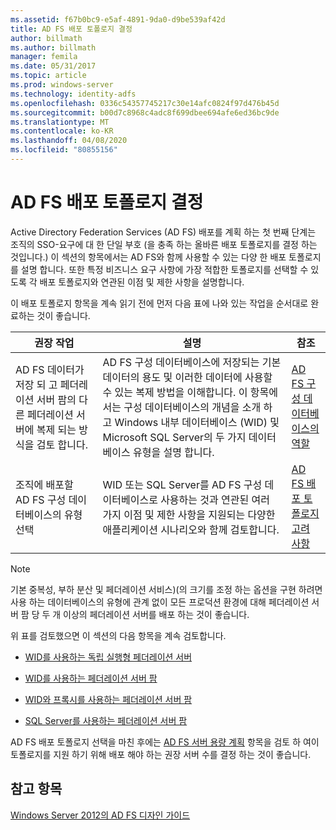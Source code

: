 ```yaml
---
ms.assetid: f67b0bc9-e5af-4891-9da0-d9be539af42d
title: AD FS 배포 토폴로지 결정
author: billmath
ms.author: billmath
manager: femila
ms.date: 05/31/2017
ms.topic: article
ms.prod: windows-server
ms.technology: identity-adfs
ms.openlocfilehash: 0336c54357745217c30e14afc0824f97d476b45d
ms.sourcegitcommit: b00d7c8968c4adc8f699dbee694afe6ed36bc9de
ms.translationtype: MT
ms.contentlocale: ko-KR
ms.lasthandoff: 04/08/2020
ms.locfileid: "80855156"
---
```

# <a name="determine-your-ad-fs-deployment-topology"></a>AD FS 배포 토폴로지 결정

Active Directory Federation Services \(AD FS\) 배포를 계획 하는 첫 번째 단계는 조직의 SSO\-요구에 대 한 단일 부호 \(을 충족 하는 올바른 배포 토폴로지를 결정 하는 것입니다.\) 이 섹션의 항목에서는 AD FS와 함께 사용할 수 있는 다양 한 배포 토폴로지를 설명 합니다. 또한 특정 비즈니스 요구 사항에 가장 적합한 토폴로지를 선택할 수 있도록 각 배포 토폴로지와 연관된 이점 및 제한 사항을 설명합니다.  
  
이 배포 토폴로지 항목을 계속 읽기 전에 먼저 다음 표에 나와 있는 작업을 순서대로 완료하는 것이 좋습니다.  
  
|권장 작업|설명|참조|  
|--------------------|---------------|-------------|  
|AD FS 데이터가 저장 되 고 페더레이션 서버 팜의 다른 페더레이션 서버에 복제 되는 방식을 검토 합니다.|AD FS 구성 데이터베이스에 저장되는 기본 데이터의 용도 및 이러한 데이터에 사용할 수 있는 복제 방법을 이해합니다. 이 항목에서는 구성 데이터베이스의 개념을 소개 하 고 Windows 내부 데이터베이스 \(WID\) 및 Microsoft SQL Server의 두 가지 데이터베이스 유형을 설명 합니다.|[AD FS 구성 데이터베이스의 역할](../../ad-fs/technical-reference/The-Role-of-the-AD-FS-Configuration-Database.md)|  
|조직에 배포할 AD FS 구성 데이터베이스의 유형 선택|WID 또는 SQL Server를 AD FS 구성 데이터베이스로 사용하는 것과 연관된 여러 가지 이점 및 제한 사항을 지원되는 다양한 애플리케이션 시나리오와 함께 검토합니다.|[AD FS 배포 토폴로지 고려 사항](AD-FS-Deployment-Topology-Considerations.md)|  
  
> [!NOTE]  
> 기본 중복성, 부하 분산 및 페더레이션 서비스\)\(의 크기를 조정 하는 옵션을 구현 하려면 사용 하는 데이터베이스의 유형에 관계 없이 모든 프로덕션 환경에 대해 페더레이션 서버 팜 당 두 개 이상의 페더레이션 서버를 배포 하는 것이 좋습니다.  
  
위 표를 검토했으면 이 섹션의 다음 항목을 계속 검토합니다.  
  
-   [WID를 사용하는 독립 실행형 페더레이션 서버](Stand-Alone-Federation-Server-Using-WID.md)  
  
-   [WID를 사용하는 페더레이션 서버 팜](Federation-Server-Farm-Using-WID-2012.md)  
  
-   [WID와 프록시를 사용하는 페더레이션 서버 팜](Federation-Server-Farm-Using-WID-and-Proxies-2012.md)  
  
-   [SQL Server를 사용하는 페더레이션 서버 팜](Federation-Server-Farm-Using-SQL-Server-2012.md)  
  
AD FS 배포 토폴로지 선택을 마친 후에는 [AD FS 서버 용량 계획](Planning-for-AD-FS-Server-Capacity.md) 항목을 검토 하 여이 토폴로지를 지원 하기 위해 배포 해야 하는 권장 서버 수를 결정 하는 것이 좋습니다.  
  
## <a name="see-also"></a>참고 항목
[Windows Server 2012의 AD FS 디자인 가이드](AD-FS-Design-Guide-in-Windows-Server-2012.md)

